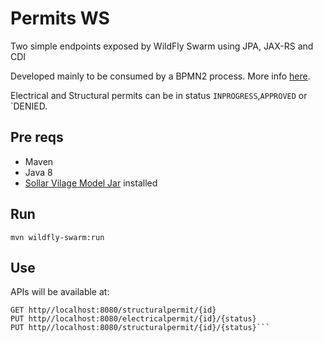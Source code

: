 # Permits WS

Two simple endpoints exposed by WildFly Swarm using JPA, JAX-RS and CDI

Developed mainly to be consumed by a BPMN2 process. More info [here](https://github.com/kmacedovarela/advanced-bpmn2-process). 

Electrical and Structural permits can be in status `INPROGRESS`,`APPROVED` or `DENIED.

## Pre reqs
* Maven 
* Java 8
* [Sollar Vilage Model Jar](https://github.com/kmacedovarela/advanced-bpmn2-process/tree/master/sv-model) installed 

## Run

```mvn wildfly-swarm:run```

## Use
APIs will be available at:
	
```GET http//localhost:8080/electricalpermit/{id}
GET http//localhost:8080/structuralpermit/{id}
PUT http//localhost:8080/electricalpermit/{id}/{status}
PUT http//localhost:8080/structuralpermit/{id}/{status}```
